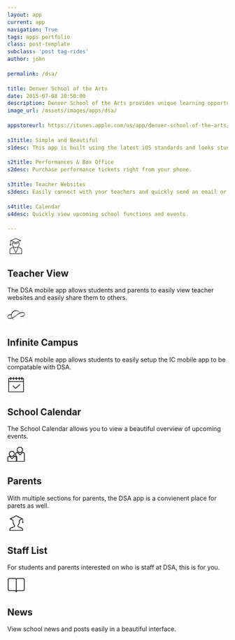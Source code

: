```yaml
---
layout: app
current: app
navigation: True
tags: apps portfolio
class: post-template
subclass: 'post tag-rides'
author: john

permalink: /dsa/

title: Denver School of the Arts
date: 2015-07-08 20:50:00
description: Denver School of the Arts provides unique learning opportunities for many students.
image_url: /assets/images/apps/dsa/

appstoreurl: https://itunes.apple.com/us/app/denver-school-of-the-arts/id739611885?mt=8

s1title: Simple and Beautiful
s1desc: This app is built using the latest iOS standards and looks stunning.

s2title: Performances & Box Office
s2desc: Purchase performance tickets right from your phone.

s3title: Teacher Websites
s3desc: Easily connect with your teachers and quickly send an email or call their phone.

s4title: Calendar
s4desc: Quickly view upcoming school functions and events.

---
```


<div class="row list-items">
        <div class="col-lg-4 col-sm-6 col-xs-12">
            <i class="fa"><img width="40px" src="/assets/images/apps/icons/teacher.png"></i>
            <h2>Teacher View</h2>
            <p>The DSA mobile app allows students and parents to easily view teacher websites and easily share them to others.</p>
        </div><!-- Point -->
        <div class="col-lg-4 col-sm-6 col-xs-12">
            <i class="fa"><img width="40px" src="/assets/images/apps/icons/ic.png"></i>
            <h2>Infinite Campus</h2>
            <p>The DSA mobile app allows students to easily setup the IC mobile app to be compatable with DSA.</p>
        </div><!-- Point -->
        <div class="col-lg-4 col-sm-6 col-xs-12">
            <i class="fa"><img width="40px" src="/assets/images/apps/icons/calendar.png"></i>
            <h2>School Calendar</h2>
            <p>The School Calendar allows you to view a beautiful overview of upcoming events.</p>
        </div><!-- Point -->
        <div class="col-lg-4 col-sm-6 col-xs-12">
            <i class="fa"><img width="40px" src="/assets/images/apps/icons/parent.png"></i>
            <h2>Parents</h2>
            <p>With multiple sections for parents, the DSA app is a convienent place for parets as well.</p>
        </div><!-- Point -->
        <div class="col-lg-4 col-sm-6 col-xs-12">
            <i class="fa"><img width="40px" src="/assets/images/apps/icons/student.png"></i>
            <h2>Staff List</h2>
            <p>For students and parents interested on who is staff at DSA, this is for you.</p>
        </div><!-- Point -->
        <div class="col-lg-4 col-sm-6 col-xs-12">
            <i class="fa"><img width="40px" src="/assets/images/apps/icons/news.png"></i>
            <h2>News</h2>
            <p>View school news and posts easily in a beautiful interface.</p>
        </div><!-- Point -->
  </div><!-- /list-items -->